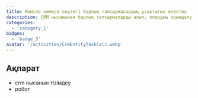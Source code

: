 ```yaml
---
title: Мәміле немесе лидтегі барлық тапсырмалардың ұзақтығын есептеу
description: CRM нысанынан барлық тапсырмаларды алып, олардың орындалу уақытын есептейді
categories: 
  - 'category_1'
badges: 
  - 'badge_3'
avatar: '/activities/CrmEntityTaskCalc.webp'
---
```

## Ақпарат

- crm нысанын тізімдеу
- робот
